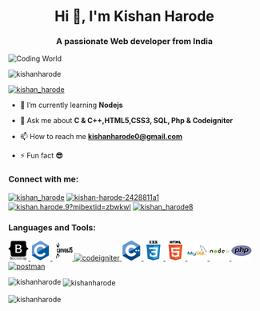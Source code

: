 <h1 align="center">Hi 👋, I'm Kishan Harode</h1>
<h3 align="center">A passionate Web developer from India</h3>
<img align="rigth" width = 400 alt="Coding World" src="https://user-images.githubusercontent.com/55389276/140866485-8fb1c876-9a8f-4d6a-98dc-08c4981eaf70.gif"/>

<p align="left"> <img src="https://komarev.com/ghpvc/?username=kishanharode&label=Profile%20views&color=0e75b6&style=flat" alt="kishanharode" /> </p>

<p align="left"> <a href="https://twitter.com/kishan_harode" target="blank"><img src="https://img.shields.io/twitter/follow/kishan_harode?logo=twitter&style=for-the-badge" alt="kishan_harode" /></a> </p>

- 🌱 I’m currently learning **Nodejs**

- 💬 Ask me about **C & C++,HTML5,CSS3, SQL, Php & Codeigniter**

- 📫 How to reach me **kishanharode0@gmail.com**

- ⚡ Fun fact **😎**

<h3 align="left">Connect with me:</h3>
<p align="left">
<a href="https://twitter.com/kishan_harode" target="blank"><img align="center" src="https://raw.githubusercontent.com/rahuldkjain/github-profile-readme-generator/master/src/images/icons/Social/twitter.svg" alt="kishan_harode" height="30" width="40" /></a>
<a href="https://linkedin.com/in/kishan-harode-2428811a1" target="blank"><img align="center" src="https://raw.githubusercontent.com/rahuldkjain/github-profile-readme-generator/master/src/images/icons/Social/linked-in-alt.svg" alt="kishan-harode-2428811a1" height="30" width="40" /></a>
<a href="https://fb.com/kishan.harode.9?mibextid=zbwkwl" target="blank"><img align="center" src="https://raw.githubusercontent.com/rahuldkjain/github-profile-readme-generator/master/src/images/icons/Social/facebook.svg" alt="kishan.harode.9?mibextid=zbwkwl" height="30" width="40" /></a>
<a href="https://instagram.com/kishan_harode8" target="blank"><img align="center" src="https://raw.githubusercontent.com/rahuldkjain/github-profile-readme-generator/master/src/images/icons/Social/instagram.svg" alt="kishan_harode8" height="30" width="40" /></a>
</p>

<h3 align="left">Languages and Tools:</h3>
<p align="left"> <a href="https://getbootstrap.com" target="_blank" rel="noreferrer"> <img src="https://raw.githubusercontent.com/devicons/devicon/master/icons/bootstrap/bootstrap-plain-wordmark.svg" alt="bootstrap" width="40" height="40"/> </a> <a href="https://www.cprogramming.com/" target="_blank" rel="noreferrer"> <img src="https://raw.githubusercontent.com/devicons/devicon/master/icons/c/c-original.svg" alt="c" width="40" height="40"/> </a> <a href="https://canvasjs.com" target="_blank" rel="noreferrer"> <img src="https://raw.githubusercontent.com/Hardik0307/Hardik0307/master/assets/canvasjs-charts.svg" alt="canvasjs" width="40" height="40"/> </a> <a href="https://codeigniter.com" target="_blank" rel="noreferrer"> <img src="https://cdn.worldvectorlogo.com/logos/codeigniter.svg" alt="codeigniter" width="40" height="40"/> </a> <a href="https://www.w3schools.com/cpp/" target="_blank" rel="noreferrer"> <img src="https://raw.githubusercontent.com/devicons/devicon/master/icons/cplusplus/cplusplus-original.svg" alt="cplusplus" width="40" height="40"/> </a> <a href="https://www.w3schools.com/css/" target="_blank" rel="noreferrer"> <img src="https://raw.githubusercontent.com/devicons/devicon/master/icons/css3/css3-original-wordmark.svg" alt="css3" width="40" height="40"/> </a> <a href="https://www.w3.org/html/" target="_blank" rel="noreferrer"> <img src="https://raw.githubusercontent.com/devicons/devicon/master/icons/html5/html5-original-wordmark.svg" alt="html5" width="40" height="40"/> </a> <a href="https://www.mysql.com/" target="_blank" rel="noreferrer"> <img src="https://raw.githubusercontent.com/devicons/devicon/master/icons/mysql/mysql-original-wordmark.svg" alt="mysql" width="40" height="40"/> </a> <a href="https://nodejs.org" target="_blank" rel="noreferrer"> <img src="https://raw.githubusercontent.com/devicons/devicon/master/icons/nodejs/nodejs-original-wordmark.svg" alt="nodejs" width="40" height="40"/> </a> <a href="https://www.php.net" target="_blank" rel="noreferrer"> <img src="https://raw.githubusercontent.com/devicons/devicon/master/icons/php/php-original.svg" alt="php" width="40" height="40"/> </a> <a href="https://postman.com" target="_blank" rel="noreferrer"> <img src="https://www.vectorlogo.zone/logos/getpostman/getpostman-icon.svg" alt="postman" width="40" height="40"/> </a> </p>

<p><img align="left" src="https://github-readme-stats.vercel.app/api/top-langs?username=kishanharode&show_icons=true&locale=en&layout=compact" alt="kishanharode" /></p>

<p>&nbsp;<img align="center" src="https://github-readme-stats.vercel.app/api?username=kishanharode&show_icons=true&locale=en" alt="kishanharode" /></p>

<p><img align="center" src="https://github-readme-streak-stats.herokuapp.com/?user=kishanharode&" alt="kishanharode" /></p>
